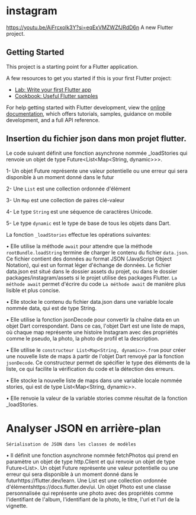 # instagram

https://youtu.be/AiFrcxolk3Y?si=eqExVMZWZfJRdD6n
A new Flutter project.

## Getting Started

This project is a starting point for a Flutter application.

A few resources to get you started if this is your first Flutter project:

- [Lab: Write your first Flutter app](https://docs.flutter.dev/get-started/codelab)
- [Cookbook: Useful Flutter samples](https://docs.flutter.dev/cookbook)

For help getting started with Flutter development, view the
[online documentation](https://docs.flutter.dev/), which offers tutorials,
samples, guidance on mobile development, and a full API reference.


## Insertion du fichier json dans mon projet flutter.
Le code suivant définit une fonction asynchrone nommée _loadStories qui renvoie un objet de type Future<List<Map<String, dynamic>>>.

1- Un objet Future représente une valeur potentielle ou une erreur qui sera 
   disponible à un moment donné dans le futur
   
2- Une `List` est une collection ordonnée d'élément

3- Un `Map` est une collection de paires clé-valeur

4- Le type `String` est une séquence de caractères Unicode.

5- Le type `dynamic` est le type de base de tous les objets dans Dart.

La fonction `_loadStories` effectue les opérations suivantes: 

•  Elle utilise la méthode `await` pour attendre que la méthode `rootBundle.loadString` termine de charger le contenu du fichier `data.json`. Ce fichier contient des données au format JSON (JavaScript Object Notation), qui est un format léger d'échange de données. Le fichier data.json est situé dans le dossier assets du projet, ou dans le dossier packages/instagram/assets si le projet utilise des packages Flutter. `La méthode await` permet d'écrire du code `La méthode await` de manière plus lisible et plus concise.

•  Elle stocke le contenu du fichier data.json dans une variable locale nommée data, qui est de type String.

•  Elle utilise la fonction jsonDecode pour convertir la chaîne data en un objet Dart correspondant. Dans ce cas, l'objet Dart est une liste de maps, où chaque map représente une histoire Instagram avec des propriétés comme le pseudo, la photo, la photo de profil et la description.

•  Elle utilise le `constructeur List<Map<String, dynamic>>.from` pour créer une nouvelle liste de maps à partir de l'objet Dart renvoyé par la fonction `jsonDecode`. Ce constructeur permet de spécifier le type des éléments de la liste, ce qui facilite la vérification du code et la détection des erreurs.

•  Elle stocke la nouvelle liste de maps dans une variable locale nommée stories, qui est de type List<Map<String, dynamic>>.

•  Elle renvoie la valeur de la variable stories comme résultat de la fonction _loadStories.


# Analyser JSON en arrière-plan
 `Sérialisation de JSON dans les classes de modèles`
 
•  Il définit une fonction asynchrone nommée fetchPhotos qui prend en paramètre un objet de type http.Client et qui renvoie un objet de type Future<List<Photo>>. Un objet Future représente une valeur potentielle ou une erreur qui sera disponible à un moment donné dans le futurhttps://flutter.dev/learn. Une List est une collection ordonnée d'élémentshttps://docs.flutter.dev/ui. Un objet Photo est une classe personnalisée qui représente une photo avec des propriétés comme l'identifiant de l'album, l'identifiant de la photo, le titre, l'url et l'url de la vignette.


